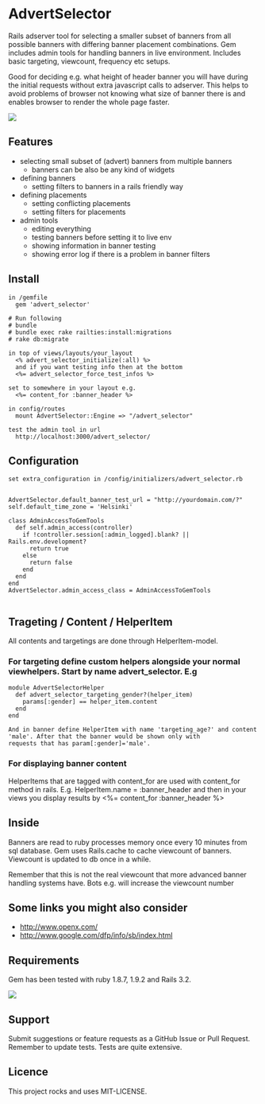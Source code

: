 # AdvertSelector

Rails adserver tool for selecting a smaller subset of banners from all
possible banners with differing banner placement combinations. Gem
includes admin tools for handling banners in live
environment. Includes basic targeting, viewcount, frequency etc
setups.

Good for deciding e.g. what height of header banner you will have
during the initial requests without extra javascript calls to
adserver. This helps to avoid problems of browser not knowing what
size of banner there is and enables browser to render the whole page
faster.

[<img src="https://secure.travis-ci.org/holli/advert_selector.png" />](http://travis-ci.org/holli/advert_selector)

## Features

- selecting small subset of (advert) banners from multiple banners
  - banners can be also be any kind of widgets
- defining banners
  - setting filters to banners in a rails friendly way
- defining placements
  - setting conflicting placements
  - setting filters for placements
- admin tools
  - editing everything
  - testing banners before setting it to live env
  - showing information in banner testing
  - showing error log if there is a problem in banner filters

## Install

```
in /gemfile
  gem 'advert_selector'

# Run following
# bundle
# bundle exec rake railties:install:migrations
# rake db:migrate

in top of views/layouts/your_layout
  <% advert_selector_initialize(:all) %>
  and if you want testing info then at the bottom
  <%= advert_selector_force_test_infos %>

set to somewhere in your layout e.g.
  <%= content_for :banner_header %>

in config/routes
  mount AdvertSelector::Engine => "/advert_selector"

test the admin tool in url
  http://localhost:3000/advert_selector/

```

## Configuration


```
set extra_configuration in /config/initializers/advert_selector.rb


AdvertSelector.default_banner_test_url = "http://yourdomain.com/?"
self.default_time_zone = 'Helsinki'

class AdminAccessToGemTools
  def self.admin_access(controller)
    if !controller.session[:admin_logged].blank? || Rails.env.development?
      return true
    else
      return false
    end
  end
end
AdvertSelector.admin_access_class = AdminAccessToGemTools


```


## Trageting / Content / HelperItem

All contents and targetings are done through HelperItem-model.

### For targeting define custom helpers alongside your normal viewhelpers. Start by name advert_selector. E.g

```
module AdvertSelectorHelper
  def advert_selector_targeting_gender?(helper_item)
    params[:gender] == helper_item.content
  end
end

And in banner define HelperItem with name 'targeting_age?' and content 'male'. After that the banner would be shown only with
requests that has param[:gender]='male'.

```

### For displaying banner content

HelperItems that are tagged with content_for are used with content_for method in rails. E.g. HelperItem.name = :banner_header
and then in your views you display results by <%= content_for :banner_header %>

## Inside

Banners are read to ruby processes memory once every 10 minutes from sql database. 
Gem uses Rails.cache to cache viewcount of banners. Viewcount is updated to db once in a while. 

Remember that this is not the real viewcount that more advanced banner handling systems have. Bots e.g. will increase the viewcount number


## Some links you might also consider

- http://www.openx.com/
- http://www.google.com/dfp/info/sb/index.html

## Requirements

Gem has been tested with ruby 1.8.7, 1.9.2 and Rails 3.2.

[<img src="https://secure.travis-ci.org/holli/advert_selector.png" />](http://travis-ci.org/holli/advert_selector)

## Support

Submit suggestions or feature requests as a GitHub Issue or Pull Request. Remember to update tests. Tests are quite extensive.

## Licence

This project rocks and uses MIT-LICENSE.
